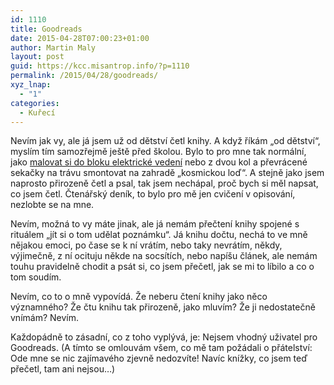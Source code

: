 ```yaml
---
id: 1110
title: Goodreads
date: 2015-04-28T07:00:23+01:00
author: Martin Maly
layout: post
guid: https://kcc.misantrop.info/?p=1110
permalink: /2015/04/28/goodreads/
xyz_lnap:
  - "1"
categories:
  - Kuřecí
---
```

Nevím jak vy, ale já jsem už od dětství četl knihy. A když říkám &#8222;od dětství&#8220;, myslím tím samozřejmě ještě před školou. Bylo to pro mne tak normální, jako [malovat si do bloku elektrické vedení](https://www.misantrop.info/trentete/) nebo z dvou kol a převrácené sekačky na trávu smontovat na zahradě &#8222;kosmickou loď&#8220;. A stejně jako jsem naprosto přirozeně četl a psal, tak jsem nechápal, proč bych si měl napsat, co jsem četl. Čtenářský deník, to bylo pro mě jen cvičení v opisování, nezlobte se na mne.

Nevím, možná to vy máte jinak, ale já nemám přečtení knihy spojené s rituálem &#8222;jít si o tom udělat poznámku&#8220;. Já knihu dočtu, nechá to ve mně nějakou emoci, po čase se k ní vrátím, nebo taky nevrátím, někdy, výjimečně, z ní ocituju někde na socsítích, nebo napíšu článek, ale nemám touhu pravidelně chodit a psát si, co jsem přečetl, jak se mi to líbilo a co o tom soudím.

Nevím, co to o mně vypovídá. Že neberu čtení knihy jako něco významného? Že čtu knihu tak přirozeně, jako mluvím? Že ji nedostatečně vnímám? Nevím.

Každopádně to zásadní, co z toho vyplývá, je: Nejsem vhodný uživatel pro Goodreads. (A tímto se omlouvám všem, co mě tam požádali o přátelství: Ode mne se nic zajímavého zjevně nedozvíte! Navíc knížky, co jsem teď přečetl, tam ani nejsou&#8230;)